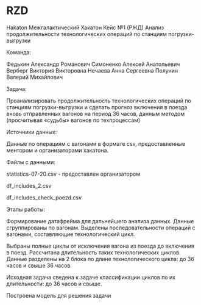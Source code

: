 # RZD
Hakaton
Межгалактический Хакатон
Кейс №1 (РЖД) Анализ продолжительности технологических операций по станциям погрузки-выгрузки

Команда:

Федькин Александр Романович
Симоненко Алексей Анатольевич
Верберг Виктория Викторовна
Нечаева Анна Сергеевна
Полунин Валерий Михайлович

Задача:

Проанализировать продолжительность технологических операций по станциям погрузки-выгрузки и сделать прогноз включения в поезда вновь отправленных вагонов на период 36 часов, данным методом (просчитывая «судьбы» вагонов по техпроцессам)

Источники данных:

Данные по операциям с вагонами в формате csv, предоставленные ментором и организаторами хакатона.

Файлы с данными:

statistics-07-20.csv - предоставлен организатором

df_includes_2.csv

df_includes_check_poezd.csv

Этапы работы:

Формирование датафрейма для дальнейшего анализа данных. 
Данные сгруппированы по вагонам. Выделены последовательности операций с вагонами, составляющие технологический цикл.

Выбраны полные циклы от исключения вагона из поезда до включения в поезд. Рассчитана длительность таких технологических циклов.
Данные разделены на 2 блока по длине технологического цикла: до 36 часов и свыше 36 часов. 

Исходная задача сведена к задаче классификации циклов по их длительности: до 36 часов и свыше.

Построена модель для решения задачи 
